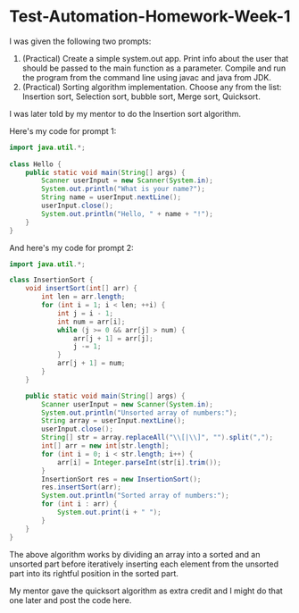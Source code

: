 # Test-Automation-Homework-Week-1

I was given the following two prompts:

1. (Practical) Create a simple system.out app. Print info about the user that should be passed to the main function as a parameter. Compile and run the program from the command line using javac and java from JDK.
2. (Practical) Sorting algorithm implementation. Choose any from the list: Insertion sort, Selection sort, bubble sort, Merge sort, Quicksort.

I was later told by my mentor to do the Insertion sort algorithm.

Here's my code for prompt 1:

```java
import java.util.*;
 
class Hello {
    public static void main(String[] args) {
        Scanner userInput = new Scanner(System.in);
        System.out.println("What is your name?");
        String name = userInput.nextLine();
        userInput.close();
        System.out.println("Hello, " + name + "!");
    }
}
```

And here's my code for prompt 2:

```java
import java.util.*;

class InsertionSort {
    void insertSort(int[] arr) {
        int len = arr.length;
        for (int i = 1; i < len; ++i) {
            int j = i - 1;
            int num = arr[i];
            while (j >= 0 && arr[j] > num) {
                arr[j + 1] = arr[j];
                j -= 1;
            }
            arr[j + 1] = num;
        }
    }

    public static void main(String[] args) {
        Scanner userInput = new Scanner(System.in);
        System.out.println("Unsorted array of numbers:");
        String array = userInput.nextLine();
        userInput.close();
        String[] str = array.replaceAll("\\[|\\]", "").split(",");
        int[] arr = new int[str.length];
        for (int i = 0; i < str.length; i++) {
            arr[i] = Integer.parseInt(str[i].trim());
        }
        InsertionSort res = new InsertionSort();
        res.insertSort(arr);
        System.out.println("Sorted array of numbers:");
        for (int i : arr) {
            System.out.print(i + " ");
        }
    }
}
```

The above algorithm works by dividing an array into a sorted and an unsorted part before iteratively inserting each element from the unsorted part into its rightful position in the sorted part.

My mentor gave the quicksort algorithm as extra credit and I might do that one later and post the code here.
